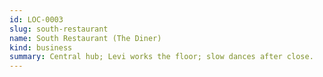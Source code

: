 ```yaml
---
id: LOC-0003
slug: south-restaurant
name: South Restaurant (The Diner)
kind: business
summary: Central hub; Levi works the floor; slow dances after close.
---
```


